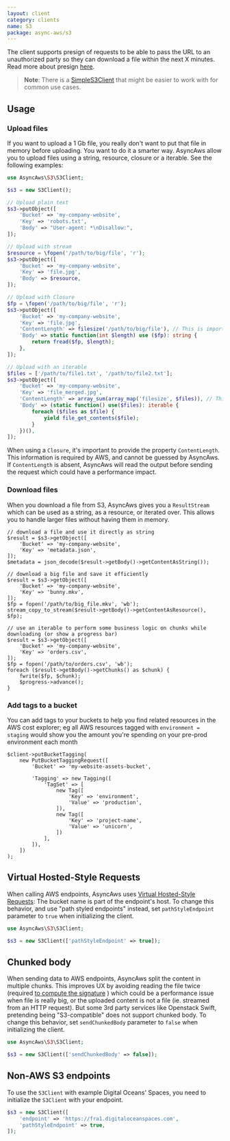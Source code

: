 ```yaml
---
layout: client
category: clients
name: S3
package: async-aws/s3
---
```


The client supports presign of requests to be able to pass the URL to an unauthorized
party so they can download a file within the next X minutes. Read more about presign
[here](/features/presign.md).

> **Note**: There is a [SimpleS3Client](/integration/simple-s3.md) that might be easier to work with for common use cases.

## Usage

### Upload files

If you want to upload a 1 Gb file, you really don't want to put that file in memory
before uploading. You want to do it a smarter way. AsyncAws allow you to upload
files using a string, resource, closure or a iterable. See the following examples:

```php
use AsyncAws\S3\S3Client;

$s3 = new S3Client();

// Upload plain text
$s3->putObject([
    'Bucket' => 'my-company-website',
    'Key' => 'robots.txt',
    'Body' => "User-agent: *\nDisallow:",
]);

// Upload with stream
$resource = \fopen('/path/to/big/file', 'r');
$s3->putObject([
    'Bucket' => 'my-company-website',
    'Key' => 'file.jpg',
    'Body' => $resource,
]);

// Upload with Closure
$fp = \fopen('/path/to/big/file', 'r');
$s3->putObject([
    'Bucket' => 'my-company-website',
    'Key' => 'file.jpg',
    'ContentLength' => filesize('/path/to/big/file'), // This is important
    'Body' => static function(int $length) use ($fp): string {
        return fread($fp, $length);
    },
]);

// Upload with an iterable
$files = ['/path/to/file1.txt', '/path/to/file2.txt'];
$s3->putObject([
    'Bucket' => 'my-company-website',
    'Key' => 'file_merged.jpg',
    'ContentLength' => array_sum(array_map('filesize', $files)), // This is important
    'Body' => (static function() use($files): iterable {
        foreach ($files as $file) {
            yield file_get_contents($file);
        }
    })(),
]);
```

When using a `Closure`, it's important to provide the property `ContentLength`.
This information is required by AWS, and cannot be guessed by AsyncAws.
If `ContentLength` is absent, AsyncAws will read the output before sending the
request which could have a performance impact.


### Download files

When you download a file from S3, AsyncAws gives you a `ResultStream` which
can be used as a string, as a resource, or iterated over. This allows you to handle
larger files without having them in memory.

```
// download a file and use it directly as string
$result = $s3->getObject([
    'Bucket' => 'my-company-website',
    'Key' => 'metadata.json',
]);
$metadata = json_decode($result->getBody()->getContentAsString());

// download a big file and save it efficiently
$result = $s3->getObject([
    'Bucket' => 'my-company-website',
    'Key' => 'bunny.mkv',
]);
$fp = fopen('/path/to/big_file.mkv', 'wb');
stream_copy_to_stream($result->getBody()->getContentAsResource(), $fp);

// use an iterable to perform some business logic on chunks while downloading (or show a progress bar)
$result = $s3->getObject([
    'Bucket' => 'my-company-website',
    'Key' => 'orders.csv',
]);
$fp = fopen('/path/to/orders.csv', 'wb');
foreach ($result->getBody()->getChunks() as $chunk) {
    fwrite($fp, $chunk);
    $progress->advance();
}
```

### Add tags to a bucket

You can add tags to your buckets to help you find related resources in the AWS cost explorer; eg all AWS resources tagged
with `environment = staging` would show you the amount you're spending on your pre-prod environment each month

```
$client->putBucketTagging(
    new PutBucketTaggingRequest([
        'Bucket' => 'my-website-assets-bucket',

        'Tagging' => new Tagging([
            'TagSet' => [
                new Tag([
                    'Key' => 'environment',
                    'Value' => 'production',
                ]),
                new Tag([
                    'Key' => 'project-name',
                    'Value' => 'unicorn',
                ])
            ],
        ]),
    ])
);
```

## Virtual Hosted-Style Requests

When calling AWS endpoints, AsyncAws uses [Virtual Hosted-Style Requests](https://docs.aws.amazon.com/AmazonS3/latest/dev/VirtualHosting.html):
The bucket name is part of the endpoint's host. To change this behavior, and use
"path styled endpoints" instead, set `pathStyleEndpoint` parameter to `true` when
initializing the client.

```php
use AsyncAws\S3\S3Client;

$s3 = new S3Client(['pathStyleEndpoint' => true]);
```

## Chunked body

When sending data to AWS endpoints, AsyncAws split the content in multiple
chunks. This improves UX by avoiding reading the file twice (required
[to compute the signature](https://docs.aws.amazon.com/AmazonS3/latest/API/sig-v4-header-based-auth.html)
) which could be a performance issue when file is really big, or the uploaded
content is not a file (ie. streamed from an HTTP request). But some 3rd party
services like Openstack Swift, pretending being "S3-compatible" does not
support chunked body. To change this behavior, set `sendChunkedBody` parameter
to `false` when initializing the client.

```php
use AsyncAws\S3\S3Client;

$s3 = new S3Client(['sendChunkedBody' => false]);
```

## Non-AWS S3 endpoints

To use the `S3Client` with example Digital Oceans' Spaces, you need to initialize
the `S3Client` with your endpoint.

```php
$s3 = new S3Client([
    'endpoint' => 'https://fra1.digitaloceanspaces.com',
    'pathStyleEndpoint' => true,
]);
```
